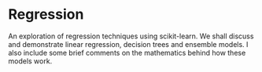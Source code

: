 # Regression
An exploration of regression techniques using scikit-learn. We shall discuss and demonstrate linear regression, decision trees and ensemble models. I also include some brief comments on the mathematics behind how these models work.
